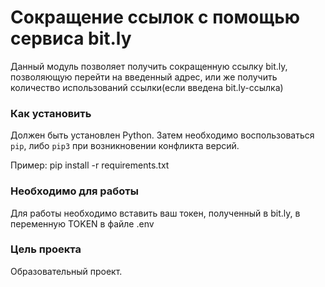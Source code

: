 # Сокращение ссылок с помощью сервиса bit.ly #

Данный модуль позволяет получить сокращенную ссылку bit.ly, позволяющую перейти на введенный адрес, 
или же получить количество использований ссылки(если введена bit.ly-ссылка)

### Как установить ###

Должен быть установлен Python.
Затем необходимо воспользоваться `pip`, либо `pip3` при возникновении конфликта версий.

Пример: pip install -r requirements.txt

### Необходимо для работы ###

Для работы необходимо вставить ваш токен, полученный в bit.ly, в переменную TOKEN в файле .env

### Цель проекта ###

Образовательный проект.